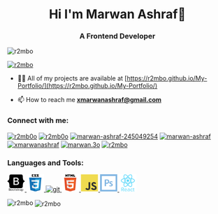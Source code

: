 <h1 align="center">Hi 
  I'm Marwan Ashraf👋</h1>
<h3 align="center">A Frontend Developer</h3>

<p align="left"> <img src="https://komarev.com/ghpvc/?username=r2mbo&label=Profile%20views&color=0e75b6&style=flat" alt="r2mbo" /> </p>

<p align="left"> <a href="https://github.com/ryo-ma/github-profile-trophy"><img src="https://github-profile-trophy.vercel.app/?username=r2mbo" alt="r2mbo" /></a> </p>

- 👨‍💻 All of my projects are available at [https://r2mbo.github.io/My-Portfolio/](https://r2mbo.github.io/My-Portfolio/)

- 📫 How to reach me **xmarwanashraf@gmail.com**

<h3 align="left">Connect with me:</h3>
<p align="left">
<a href="https://codepen.io/r2mb0o" target="blank"><img align="center" src="https://raw.githubusercontent.com/rahuldkjain/github-profile-readme-generator/master/src/images/icons/Social/codepen.svg" alt="r2mb0o" height="30" width="40" /></a>
<a href="https://twitter.com/r2mb0o" target="blank"><img align="center" src="https://raw.githubusercontent.com/rahuldkjain/github-profile-readme-generator/master/src/images/icons/Social/twitter.svg" alt="r2mb0o" height="30" width="40" /></a>
<a href="https://linkedin.com/in/marwan-ashraf-245049254" target="blank"><img align="center" src="https://raw.githubusercontent.com/rahuldkjain/github-profile-readme-generator/master/src/images/icons/Social/linked-in-alt.svg" alt="marwan-ashraf-245049254" height="30" width="40" /></a>
<a href="https://stackoverflow.com/users/marwan-ashraf" target="blank"><img align="center" src="https://raw.githubusercontent.com/rahuldkjain/github-profile-readme-generator/master/src/images/icons/Social/stack-overflow.svg" alt="marwan-ashraf" height="30" width="40" /></a>
<a href="https://fb.com/xmarwanashraf" target="blank"><img align="center" src="https://raw.githubusercontent.com/rahuldkjain/github-profile-readme-generator/master/src/images/icons/Social/facebook.svg" alt="xmarwanashraf" height="30" width="40" /></a>
<a href="https://instagram.com/marwan.3o" target="blank"><img align="center" src="https://raw.githubusercontent.com/rahuldkjain/github-profile-readme-generator/master/src/images/icons/Social/instagram.svg" alt="marwan.3o" height="30" width="40" /></a>
<a href="https://codeforces.com/profile/r2mbo" target="blank"><img align="center" src="https://raw.githubusercontent.com/rahuldkjain/github-profile-readme-generator/master/src/images/icons/Social/codeforces.svg" alt="r2mbo" height="30" width="40" /></a>
</p>

<h3 align="left">Languages and Tools:</h3>
<p align="left"> <a href="https://getbootstrap.com" target="_blank" rel="noreferrer"> <img src="https://raw.githubusercontent.com/devicons/devicon/master/icons/bootstrap/bootstrap-plain-wordmark.svg" alt="bootstrap" width="40" height="40"/> </a> <a href="https://www.w3schools.com/css/" target="_blank" rel="noreferrer"> <img src="https://raw.githubusercontent.com/devicons/devicon/master/icons/css3/css3-original-wordmark.svg" alt="css3" width="40" height="40"/> </a> <a href="https://git-scm.com/" target="_blank" rel="noreferrer"> <img src="https://www.vectorlogo.zone/logos/git-scm/git-scm-icon.svg" alt="git" width="40" height="40"/> </a> <a href="https://www.w3.org/html/" target="_blank" rel="noreferrer"> <img src="https://raw.githubusercontent.com/devicons/devicon/master/icons/html5/html5-original-wordmark.svg" alt="html5" width="40" height="40"/> </a> <a href="https://developer.mozilla.org/en-US/docs/Web/JavaScript" target="_blank" rel="noreferrer"> <img src="https://raw.githubusercontent.com/devicons/devicon/master/icons/javascript/javascript-original.svg" alt="javascript" width="40" height="40"/> </a> <a href="https://www.photoshop.com/en" target="_blank" rel="noreferrer"> <img src="https://raw.githubusercontent.com/devicons/devicon/master/icons/photoshop/photoshop-line.svg" alt="photoshop" width="40" height="40"/> </a> <a href="https://reactjs.org/" target="_blank" rel="noreferrer"> <img src="https://raw.githubusercontent.com/devicons/devicon/master/icons/react/react-original-wordmark.svg" alt="react" width="40" height="40"/> </a> </p>

<p><img align="left" src="https://github-readme-stats.vercel.app/api/top-langs?username=r2mbo&show_icons=true&locale=en&layout=compact" alt="r2mbo" /></p>

<p>&nbsp;<img align="center" src="https://github-readme-stats.vercel.app/api?username=r2mbo&show_icons=true&locale=en" alt="r2mbo" /></p>
